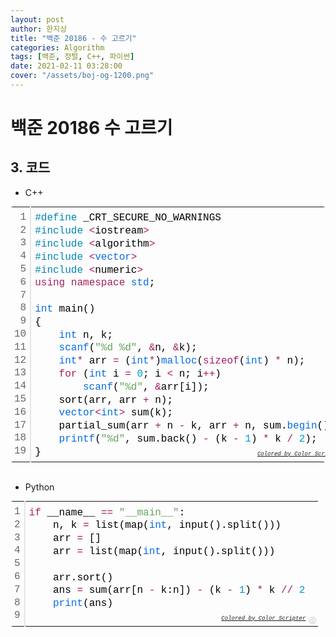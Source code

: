 ```yaml
---
layout: post
author: 한지상
title: "백준 20186 - 수 고르기"
categories: Algorithm
tags: [백준, 정렬, C++, 파이썬]
date: 2021-02-11 03:28:00
cover: "/assets/boj-og-1200.png"
---
```


# 백준 20186 수 고르기


## 3. 코드

- C++

<div class="colorscripter-code" style="color:#010101;font-family:Consolas, 'Liberation Mono', Menlo, Courier, monospace !important; position:relative !important;overflow:auto"><table class="colorscripter-code-table" style="margin:0;padding:0;border:none;border-radius:4px;" cellspacing="0" cellpadding="0"><tr><td style="padding:6px;border-right:2px solid #e5e5e5"><div style="margin:0;padding:0;word-break:normal;text-align:right;color:#666;font-family:Consolas, 'Liberation Mono', Menlo, Courier, monospace !important;line-height:130%"><div style="line-height:130%">1</div><div style="line-height:130%">2</div><div style="line-height:130%">3</div><div style="line-height:130%">4</div><div style="line-height:130%">5</div><div style="line-height:130%">6</div><div style="line-height:130%">7</div><div style="line-height:130%">8</div><div style="line-height:130%">9</div><div style="line-height:130%">10</div><div style="line-height:130%">11</div><div style="line-height:130%">12</div><div style="line-height:130%">13</div><div style="line-height:130%">14</div><div style="line-height:130%">15</div><div style="line-height:130%">16</div><div style="line-height:130%">17</div><div style="line-height:130%">18</div><div style="line-height:130%">19</div></div></td><td style="padding:6px 0;text-align:left"><div style="margin:0;padding:0;color:#010101;font-family:Consolas, 'Liberation Mono', Menlo, Courier, monospace !important;line-height:130%"><div style="padding:0 6px; white-space:pre; line-height:130%"><span style="color:#0086b3">#define</span>&nbsp;_CRT_SECURE_NO_WARNINGS</div><div style="padding:0 6px; white-space:pre; line-height:130%"><span style="color:#0086b3">#include</span>&nbsp;<span style="color:#ff3399"></span><span style="color:#a71d5d">&lt;</span>iostream<span style="color:#ff3399"></span><span style="color:#a71d5d">&gt;</span></div><div style="padding:0 6px; white-space:pre; line-height:130%"><span style="color:#0086b3">#include</span>&nbsp;<span style="color:#ff3399"></span><span style="color:#a71d5d">&lt;</span>algorithm<span style="color:#ff3399"></span><span style="color:#a71d5d">&gt;</span></div><div style="padding:0 6px; white-space:pre; line-height:130%"><span style="color:#0086b3">#include</span>&nbsp;<span style="color:#ff3399"></span><span style="color:#a71d5d">&lt;</span><span style="color:#066de2">vector</span><span style="color:#a71d5d">&gt;</span></div><div style="padding:0 6px; white-space:pre; line-height:130%"><span style="color:#0086b3">#include</span>&nbsp;<span style="color:#ff3399"></span><span style="color:#a71d5d">&lt;</span>numeric<span style="color:#ff3399"></span><span style="color:#a71d5d">&gt;</span></div><div style="padding:0 6px; white-space:pre; line-height:130%"><span style="color:#a71d5d">using</span>&nbsp;<span style="color:#a71d5d">namespace</span>&nbsp;<span style="color:#066de2">std</span>;</div><div style="padding:0 6px; white-space:pre; line-height:130%">&nbsp;</div><div style="padding:0 6px; white-space:pre; line-height:130%"><span style="color:#066de2">int</span>&nbsp;main()</div><div style="padding:0 6px; white-space:pre; line-height:130%">{</div><div style="padding:0 6px; white-space:pre; line-height:130%">&nbsp;&nbsp;&nbsp;&nbsp;<span style="color:#066de2">int</span>&nbsp;n,&nbsp;k;</div><div style="padding:0 6px; white-space:pre; line-height:130%">&nbsp;&nbsp;&nbsp;&nbsp;<span style="color:#066de2">scanf</span>(<span style="color:#63a35c">"%d&nbsp;%d"</span>,&nbsp;<span style="color:#ff3399"></span><span style="color:#a71d5d">&amp;</span>n,&nbsp;<span style="color:#ff3399"></span><span style="color:#a71d5d">&amp;</span>k);</div><div style="padding:0 6px; white-space:pre; line-height:130%">&nbsp;&nbsp;&nbsp;&nbsp;<span style="color:#066de2">int</span><span style="color:#a71d5d">*</span>&nbsp;arr&nbsp;<span style="color:#ff3399"></span><span style="color:#a71d5d">=</span>&nbsp;(<span style="color:#066de2">int</span><span style="color:#a71d5d">*</span>)<span style="color:#066de2">malloc</span>(<span style="color:#a71d5d">sizeof</span>(<span style="color:#066de2">int</span>)&nbsp;<span style="color:#ff3399"></span><span style="color:#a71d5d">*</span>&nbsp;n);</div><div style="padding:0 6px; white-space:pre; line-height:130%">&nbsp;&nbsp;&nbsp;&nbsp;<span style="color:#a71d5d">for</span>&nbsp;(<span style="color:#066de2">int</span>&nbsp;i&nbsp;<span style="color:#ff3399"></span><span style="color:#a71d5d">=</span>&nbsp;<span style="color:#0099cc">0</span>;&nbsp;i&nbsp;<span style="color:#ff3399"></span><span style="color:#a71d5d">&lt;</span>&nbsp;n;&nbsp;i<span style="color:#ff3399"></span><span style="color:#a71d5d">+</span><span style="color:#ff3399"></span><span style="color:#a71d5d">+</span>)</div><div style="padding:0 6px; white-space:pre; line-height:130%">&nbsp;&nbsp;&nbsp;&nbsp;&nbsp;&nbsp;&nbsp;&nbsp;<span style="color:#066de2">scanf</span>(<span style="color:#63a35c">"%d"</span>,&nbsp;<span style="color:#ff3399"></span><span style="color:#a71d5d">&amp;</span>arr[i]);</div><div style="padding:0 6px; white-space:pre; line-height:130%">&nbsp;&nbsp;&nbsp;&nbsp;sort(arr,&nbsp;arr&nbsp;<span style="color:#ff3399"></span><span style="color:#a71d5d">+</span>&nbsp;n);</div><div style="padding:0 6px; white-space:pre; line-height:130%">&nbsp;&nbsp;&nbsp;&nbsp;<span style="color:#066de2">vector</span><span style="color:#a71d5d">&lt;</span><span style="color:#066de2">int</span><span style="color:#a71d5d">&gt;</span>&nbsp;sum(k);</div><div style="padding:0 6px; white-space:pre; line-height:130%">&nbsp;&nbsp;&nbsp;&nbsp;partial_sum(arr&nbsp;<span style="color:#ff3399"></span><span style="color:#a71d5d">+</span>&nbsp;n&nbsp;<span style="color:#ff3399"></span><span style="color:#a71d5d">-</span>&nbsp;k,&nbsp;arr&nbsp;<span style="color:#ff3399"></span><span style="color:#a71d5d">+</span>&nbsp;n,&nbsp;sum.<span style="color:#066de2">begin</span>());</div><div style="padding:0 6px; white-space:pre; line-height:130%">&nbsp;&nbsp;&nbsp;&nbsp;<span style="color:#066de2">printf</span>(<span style="color:#63a35c">"%d"</span>,&nbsp;sum.back()&nbsp;<span style="color:#ff3399"></span><span style="color:#a71d5d">-</span>&nbsp;(k&nbsp;<span style="color:#ff3399"></span><span style="color:#a71d5d">-</span>&nbsp;<span style="color:#0099cc">1</span>)&nbsp;<span style="color:#ff3399"></span><span style="color:#a71d5d">*</span>&nbsp;k&nbsp;<span style="color:#ff3399"></span><span style="color:#a71d5d">/</span>&nbsp;<span style="color:#0099cc">2</span>);</div><div style="padding:0 6px; white-space:pre; line-height:130%">}</div></div><div style="text-align:right;margin-top:-13px;margin-right:5px;font-size:9px;font-style:italic"><a href="http://colorscripter.com/info#e" target="_blank" style="color:#e5e5e5text-decoration:none">Colored by Color Scripter</a></div></td><td style="vertical-align:bottom;padding:0 2px 4px 0"><a href="http://colorscripter.com/info#e" target="_blank" style="text-decoration:none;color:white"><span style="font-size:9px;word-break:normal;background-color:#e5e5e5;color:white;border-radius:10px;padding:1px">cs</span></a></td></tr></table></div>
<br>

- Python

<div class="colorscripter-code" style="color:#010101;font-family:Consolas, 'Liberation Mono', Menlo, Courier, monospace !important; position:relative !important;overflow:auto"><table class="colorscripter-code-table" style="margin:0;padding:0;border:none;border-radius:4px;" cellspacing="0" cellpadding="0"><tr><td style="padding:6px;border-right:2px solid #e5e5e5"><div style="margin:0;padding:0;word-break:normal;text-align:right;color:#666;font-family:Consolas, 'Liberation Mono', Menlo, Courier, monospace !important;line-height:130%"><div style="line-height:130%">1</div><div style="line-height:130%">2</div><div style="line-height:130%">3</div><div style="line-height:130%">4</div><div style="line-height:130%">5</div><div style="line-height:130%">6</div><div style="line-height:130%">7</div><div style="line-height:130%">8</div><div style="line-height:130%">9</div></div></td><td style="padding:6px 0;text-align:left"><div style="margin:0;padding:0;color:#010101;font-family:Consolas, 'Liberation Mono', Menlo, Courier, monospace !important;line-height:130%"><div style="padding:0 6px; white-space:pre; line-height:130%"><span style="color:#a71d5d">if</span>&nbsp;__name__&nbsp;<span style="color:#0086b3"></span><span style="color:#a71d5d">=</span><span style="color:#0086b3"></span><span style="color:#a71d5d">=</span>&nbsp;<span style="color:#63a35c">"__main__"</span>:</div><div style="padding:0 6px; white-space:pre; line-height:130%">&nbsp;&nbsp;&nbsp;&nbsp;n,&nbsp;k&nbsp;<span style="color:#0086b3"></span><span style="color:#a71d5d">=</span>&nbsp;list(map(<span style="color:#066de2">int</span>,&nbsp;input().split()))</div><div style="padding:0 6px; white-space:pre; line-height:130%">&nbsp;&nbsp;&nbsp;&nbsp;arr&nbsp;<span style="color:#0086b3"></span><span style="color:#a71d5d">=</span>&nbsp;[]</div><div style="padding:0 6px; white-space:pre; line-height:130%">&nbsp;&nbsp;&nbsp;&nbsp;arr&nbsp;<span style="color:#0086b3"></span><span style="color:#a71d5d">=</span>&nbsp;list(map(<span style="color:#066de2">int</span>,&nbsp;input().split()))</div><div style="padding:0 6px; white-space:pre; line-height:130%">&nbsp;</div><div style="padding:0 6px; white-space:pre; line-height:130%">&nbsp;&nbsp;&nbsp;&nbsp;arr.sort()</div><div style="padding:0 6px; white-space:pre; line-height:130%">&nbsp;&nbsp;&nbsp;&nbsp;ans&nbsp;<span style="color:#0086b3"></span><span style="color:#a71d5d">=</span>&nbsp;sum(arr[n&nbsp;<span style="color:#0086b3"></span><span style="color:#a71d5d">-</span>&nbsp;k:n])&nbsp;<span style="color:#0086b3"></span><span style="color:#a71d5d">-</span>&nbsp;(k&nbsp;<span style="color:#0086b3"></span><span style="color:#a71d5d">-</span>&nbsp;<span style="color:#0099cc">1</span>)&nbsp;<span style="color:#0086b3"></span><span style="color:#a71d5d">*</span>&nbsp;k&nbsp;<span style="color:#0086b3"></span><span style="color:#a71d5d">/</span><span style="color:#0086b3"></span><span style="color:#a71d5d">/</span>&nbsp;<span style="color:#0099cc">2</span></div><div style="padding:0 6px; white-space:pre; line-height:130%">&nbsp;&nbsp;&nbsp;&nbsp;<span style="color:#066de2">print</span>(ans)</div><div style="padding:0 6px; white-space:pre; line-height:130%">&nbsp;</div></div><div style="text-align:right;margin-top:-13px;margin-right:5px;font-size:9px;font-style:italic"><a href="http://colorscripter.com/info#e" target="_blank" style="color:#e5e5e5text-decoration:none">Colored by Color Scripter</a></div></td><td style="vertical-align:bottom;padding:0 2px 4px 0"><a href="http://colorscripter.com/info#e" target="_blank" style="text-decoration:none;color:white"><span style="font-size:9px;word-break:normal;background-color:#e5e5e5;color:white;border-radius:10px;padding:1px">cs</span></a></td></tr></table></div>